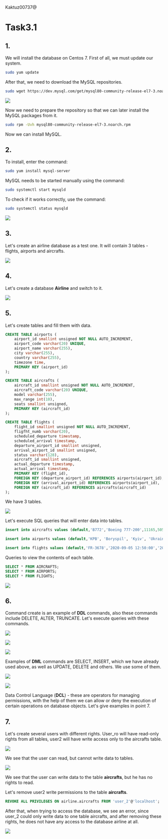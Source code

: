 ﻿Kaktuz00737@
# Task3.1

## 1.
We will install the database on Centos 7. First of all, we must update our system.
```bash
sudo yum update
```
After that, we need to download the MySQL repositories.

```bash
sudo wget https://dev.mysql.com/get/mysql80-community-release-el7-3.noarch.rpm
```

![](images/Screenshot_1.png)

Now we need to prepare the repository so that we can later install the MySQL packages from it.

```bash
sudo rpm -Uvh mysql80-community-release-el7-3.noarch.rpm
```

Now we can install MySQL.

## 2.

To install, enter the command:

```bash
sudo yum install mysql-server
```

MySQL needs to be started manually using the command:
```bash
sudo systemctl start mysqld
```

To check if it works correctly, use the command:
```bash
sudo systemctl status mysqld
```
![](images/Screenshot_2.png)

## 3.
Let's create an airline database as a test one. It will contain 3 tables - flights, airports and aircrafts.

![](images/Screenshot_3.png)

## 4.

Let's create a database **Airline** and switch to it.

![](images/Screenshot_4.png)

## 5.

Let's create tables and fill them with data.

```sql
CREATE TABLE airports (
    airport_id smallint unsigned NOT NULL AUTO_INCREMENT,
    airport_code varchar(20) UNIQUE,
    airport_name varchar(255),
    city varchar(255),
    country varchar(255),
    timezone time,
    PRIMARY KEY (airport_id)
);

CREATE TABLE aircrafts (
    aircraft_id smallint unsigned NOT NULL AUTO_INCREMENT,
    aircraft_code varchar(20) UNIQUE,
    model varchar(255),
    max_range int(10),
    seats smallint unsigned,
    PRIMARY KEY (aircraft_id)
);

CREATE TABLE flights (
    flight_id smallint unsigned NOT NULL AUTO_INCREMENT,
    fligfht_numb varchar(20),
    scheduled_departure timestamp,
    scheduled_arrival timestamp,
    departure_airport_id smallint unsigned,
    arrival_airport_id smallint unsigned,
    status varchar(128),
    aircraft_id smallint unsigned,
    actual_departure timestamp,
    actual_arrival timestamp,
    PRIMARY KEY (flight_id),
    FOREIGN KEY (departure_airport_id) REFERENCES airports(airport_id),
    FOREIGN KEY (arrival_airport_id) REFERENCES airports(airport_id),
    FOREIGN KEY (aircraft_id) REFERENCES aircrafts(aircraft_id)
);
```
We have 3 tables.

![](images/Screenshot_5.png)

Let's execute SQL queries that will enter data into tables.

```sql
insert into aircrafts values (default,'B772','Boeing 777-200',11165,505), (default,'B77W','Boeing 777-300ER',17500,550), (default,'320','Airbus A320',5700,150);

insert into airports values (default,'KPB', 'Boryspil',	'Kyiv',	'Ukraine', '03:00:00'), (default,'IEV', 'Sikorsky Airport','Kyiv',	'Ukraine', '03:00:00'), (default,'LHR', 'London Heathrow Airport',	'London',	'United Kingdom', '00:00:00'), (default,'ROV', 'Platov',	'Rostov on Don','Russia', '03:00:00'), (default,'FCO', 'Aeroporti di Roma','Rome','Italy', '02:00:00');

insert into flights values (default,'FR-3678','2020-09-05 12:50:00','2020-09-05 14:20:00',1,3,'Boarding',1,'2020-09-05 13:10:00','2020-09-05 14:40:00'), (default,'FR-2818','2020-09-04 15:50:00','2020-09-04 19:20:00',5,3,'Check-in',3,'2020-09-04 15:50:00','2020-09-04 19:20:00'), (default,'RG-5483','2020-09-02 11:50:00','2020-09-02 13:50:00',2,4,'Take-Of',2,'2020-09-02 11:55:00','2020-09-02 14:10:00');
```

Queries to view the contents of each table.

```sql
SELECT * FROM AIRCRAFTS;
SELECT * FROM AIRPORTS;
SELECT * FROM FLIGHTS;
```
![](images/Screenshot_6.png)

## 6.

 Сommand create is an example of **DDL** commands, also these commands include DELETE, ALTER, TRUNCATE. Let's execute queries with these commands.

![](images/Screenshot_7.png)

![](images/Screenshot_8.png)

![](images/Screenshot_9.png)

Examples of **DML** commands are SELECT, INSERT, which we have already used above, as well as UPDATE, DELETE and others. We use some of them.

![](images/Screenshot_10.png)

![](images/Screenshot_11.png)

Data Control Language (**DCL**) - these are operators for managing permissions, with the help of them we can allow or deny the execution of certain operations on database objects. Let's give examples in point 7.

## 7.

Let's create several users with different rights. User_ro will have read-only rights from all tables, user2 will have write access only to the aircrafts table.

![](images/Screenshot_12.png)

We see that the user can read, but cannot write data to tables.

![](images/Screenshot_13.png)

We see that the user can write data to the table **aircrafts**, but he has no rights to read.

Let's remove user2 write permissions to the table **aircrafts**.

```sql
REVOKE ALL PRIVILEGES ON airline.aircrafts FROM 'user_2'@'localhost';
```

After that, when trying to access the database, we see an error, since user_2 could only write data to one table aircrafts, and after removing these rights, he does not have any access to the database airline at all.

![](images/Screenshot_14.png)
